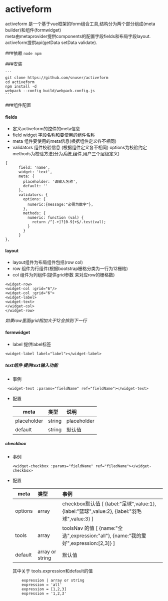 # activeform
activeform 是一个基于vue框架的form组合工具,结构分为两个部分组成(meta builder)和组件(formwidget)<br/>
meta由metaprovider提供components的配置字段fields和布局字段layout.  activeform提供api(getData setData validate).<br/>




###依赖
    ```
    node
    npm
    ```

###安装

    ```
    git clone https://github.com/snuser/activeform
    cd activeform
    npm install -d
    webpack --config build/webpack.config.js
    ```

###组件配置
#### fields
- 定义activeform的控件的meta信息
- field widget 字段名称和要使用的组件名称
- meta 组件要使用的meta信息(根据组件定义各不相同)
- validators 组件校验信息 (根据组件定义各不相同)  options为校验约定  methods为校验方法(分为系统,组件,用户三个层级定义)
```
{
      field: 'name',
      widget: 'text',
      meta: {
        placeholder: '请输入名称',
        default: ''
      },
      validators: {
        options: {
          numeric:{message:"必需为数字"},
        },
        methods: {
          numeric: function (val) {
            return /^[-+]?[0-9]+$/.test(val);
          }
        }
      }
},
```
#### layout
- layout组件为布局组件包括(row col)
- row 组件为行组件(根据bootstrap栅格分类为一行为12栅格)
- col 组件为列组件(提供grid参数 来对应row的栅格数)
```
<widget-row>
<widget-col :grid="6"/>
<widget-col :grid="6">
<widget-label>
<widget-text>
</widget-col>
</widget-row>
```
_如果row里面grid相加大于12会排到下一行_

#### formwidget
- label 提供label标签
```
<widget-label label="label"></widget-label>
```

##### text组件 提供text输入功能
- 事例
```
 <widget-text :params="fieldName" ref="fieldName"></widget-text>
```
- 配置

    | meta|类型  |说明
    |---|:----|:----|
    | placeholder  | string | placeholder|
    |default | string |    默认值|


##### checkbox

- 事例

    ```
    <widget-checkbox :params="fieldName" ref="filedName"></widget-checkbox>
    ```

- 配置

    | meta | 类型 |事例|
    |---|:----|:----|
    | options  | array | checkbox默认值 [ {label:"足球",value:1}, {label:"篮球",value:2}, {label:"羽毛球",value:3} ]    |  
    | tools    | array | toolsNav 的值 [ {name:"全选",expression:"all"}, {name:"我的爱好",expression:[2,3]} ] |
    | default  | array or string| 默认值|
    其中关于 tools.expression和default的值
    ```
        expression | array or string 
        expression = 'all'
        expression = [1,2,3]
        expression = '1,2,3'
    ```
